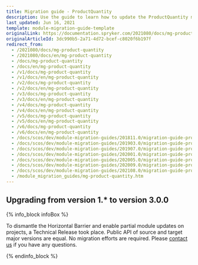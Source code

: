 ```yaml
---
title: Migration guide - ProductQuantity
description: Use the guide to learn how to update the ProductQuantity module.
last_updated: Jun 16, 2021
template: module-migration-guide-template
originalLink: https://documentation.spryker.com/2021080/docs/mg-product-quantity
originalArticleId: 3dc990b5-2a71-4d72-bcef-c8020f6b197f
redirect_from:
  - /2021080/docs/mg-product-quantity
  - /2021080/docs/en/mg-product-quantity
  - /docs/mg-product-quantity
  - /docs/en/mg-product-quantity
  - /v1/docs/mg-product-quantity
  - /v1/docs/en/mg-product-quantity
  - /v2/docs/mg-product-quantity
  - /v2/docs/en/mg-product-quantity
  - /v3/docs/mg-product-quantity
  - /v3/docs/en/mg-product-quantity
  - /v4/docs/mg-product-quantity
  - /v4/docs/en/mg-product-quantity
  - /v5/docs/mg-product-quantity
  - /v5/docs/en/mg-product-quantity
  - /v6/docs/mg-product-quantity
  - /v6/docs/en/mg-product-quantity
  - /docs/scos/dev/module-migration-guides/201811.0/migration-guide-productquantity.html
  - /docs/scos/dev/module-migration-guides/201903.0/migration-guide-productquantity.html
  - /docs/scos/dev/module-migration-guides/201907.0/migration-guide-productquantity.html
  - /docs/scos/dev/module-migration-guides/202001.0/migration-guide-productquantity.html
  - /docs/scos/dev/module-migration-guides/202005.0/migration-guide-productquantity.html
  - /docs/scos/dev/module-migration-guides/202009.0/migration-guide-productquantity.html
  - /docs/scos/dev/module-migration-guides/202108.0/migration-guide-productquantity.html
  - /module_migration_guides/mg-product-quantity.htm
---
```


## Upgrading from version 1.* to version 3.0.0

{% info_block infoBox %}

To dismantle the Horizontal Barrier and enable partial module updates on projects, a Technical Release took place. Public API of source and target major versions are equal. No migration efforts are required. Please [contact us](https://spryker.com/en/support/) if you have any questions.

{% endinfo_block %}
